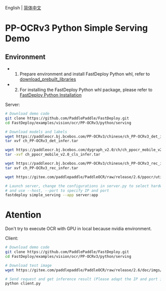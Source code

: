 English | [简体中文](README_CN.md)

# PP-OCRv3 Python Simple Serving Demo

## Environment

- 1. Prepare environment and install FastDeploy Python whl, refer to [download_prebuilt_libraries](../../../../../../docs/en/build_and_install/download_prebuilt_libraries.md)
- 2. For installing the FastDeploy Python whl package, please refer to [FastDeploy Python Installation](../../../../../../docs/en/build_and_install/download_prebuilt_libraries.md)

Server:
```bash
# Download demo code
git clone https://github.com/PaddlePaddle/FastDeploy.git
cd FastDeploy/examples/vision/ocr/PP-OCRv3/python/serving

# Download models and labels
wget https://paddleocr.bj.bcebos.com/PP-OCRv3/chinese/ch_PP-OCRv3_det_infer.tar
tar xvf ch_PP-OCRv3_det_infer.tar

wget https://paddleocr.bj.bcebos.com/dygraph_v2.0/ch/ch_ppocr_mobile_v2.0_cls_infer.tar
tar -xvf ch_ppocr_mobile_v2.0_cls_infer.tar

wget https://paddleocr.bj.bcebos.com/PP-OCRv3/chinese/ch_PP-OCRv3_rec_infer.tar
tar xvf ch_PP-OCRv3_rec_infer.tar

wget https://gitee.com/paddlepaddle/PaddleOCR/raw/release/2.6/ppocr/utils/ppocr_keys_v1.txt

# Launch server, change the configurations in server.py to select hardware, backend, etc.
# and use --host, --port to specify IP and port
fastdeploy simple_serving --app server:app
```

# Atention
Don't try to execute OCR with GPU in local because nvidia environment.

Client:
```bash
# Download demo code
git clone https://github.com/PaddlePaddle/FastDeploy.git
cd FastDeploy/examples/vision/ocr/PP-OCRv3/python/serving

# Download test image
wget https://gitee.com/paddlepaddle/PaddleOCR/raw/release/2.6/doc/imgs/12.jpg

# Send request and get inference result (Please adapt the IP and port if necessary)
python client.py
```
